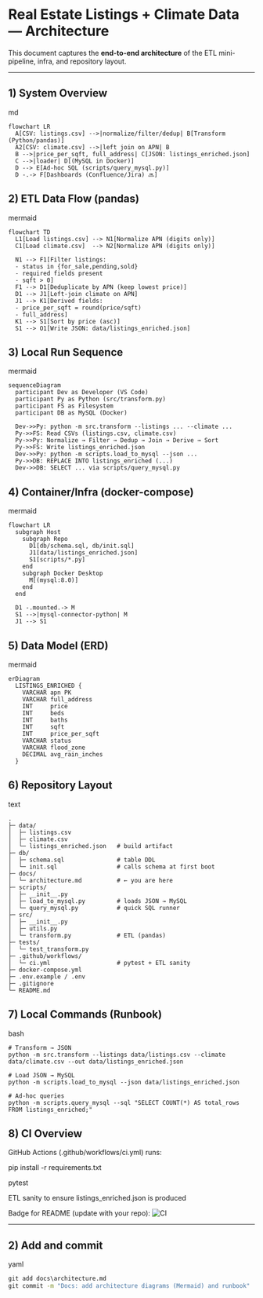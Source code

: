 # Real Estate Listings + Climate Data — Architecture

This document captures the **end-to-end architecture** of the ETL mini-pipeline, infra, and repository layout.

---

## 1) System Overview
md

```
flowchart LR
  A[CSV: listings.csv] -->|normalize/filter/dedup| B[Transform (Python/pandas)]
  A2[CSV: climate.csv] -->|left join on APN| B
  B -->|price_per_sqft, full_address| C[JSON: listings_enriched.json]
  C -->|loader| D[(MySQL in Docker)]
  D --> E[Ad-hoc SQL (scripts/query_mysql.py)]
  D -.-> F[Dashboards (Confluence/Jira) 🔜]
```

## 2) ETL Data Flow (pandas)
mermaid

```
flowchart TD
  L1[Load listings.csv] --> N1[Normalize APN (digits only)]
  C1[Load climate.csv]  --> N2[Normalize APN (digits only)]

  N1 --> F1[Filter listings:
  - status in {for_sale,pending,sold}
  - required fields present
  - sqft > 0]
  F1 --> D1[Deduplicate by APN (keep lowest price)]
  D1 --> J1[Left-join climate on APN]
  J1 --> K1[Derived fields:
  - price_per_sqft = round(price/sqft)
  - full_address]
  K1 --> S1[Sort by price (asc)]
  S1 --> O1[Write JSON: data/listings_enriched.json]
```

## 3) Local Run Sequence

mermaid
```
sequenceDiagram
  participant Dev as Developer (VS Code)
  participant Py as Python (src/transform.py)
  participant FS as Filesystem
  participant DB as MySQL (Docker)

  Dev->>Py: python -m src.transform --listings ... --climate ...
  Py->>FS: Read CSVs (listings.csv, climate.csv)
  Py->>Py: Normalize → Filter → Dedup → Join → Derive → Sort
  Py->>FS: Write listings_enriched.json
  Dev->>Py: python -m scripts.load_to_mysql --json ...
  Py->>DB: REPLACE INTO listings_enriched (...)
  Dev->>DB: SELECT ... via scripts/query_mysql.py
```

## 4) Container/Infra (docker-compose)

mermaid
```
flowchart LR
  subgraph Host
    subgraph Repo
      D1[db/schema.sql, db/init.sql]
      J1[data/listings_enriched.json]
      S1[scripts/*.py]
    end
    subgraph Docker Desktop
      M[(mysql:8.0)]
    end
  end

  D1 -.mounted.-> M
  S1 -->|mysql-connector-python| M
  J1 --> S1
```

## 5) Data Model (ERD)
mermaid
```
erDiagram
  LISTINGS_ENRICHED {
    VARCHAR apn PK
    VARCHAR full_address
    INT     price
    INT     beds
    INT     baths
    INT     sqft
    INT     price_per_sqft
    VARCHAR status
    VARCHAR flood_zone
    DECIMAL avg_rain_inches
  }
```

## 6) Repository Layout
text

```
.
├─ data/
│  ├─ listings.csv
│  ├─ climate.csv
│  └─ listings_enriched.json   # build artifact
├─ db/
│  ├─ schema.sql               # table DDL
│  └─ init.sql                 # calls schema at first boot
├─ docs/
│  └─ architecture.md          # ← you are here
├─ scripts/
│  ├─ __init__.py
│  ├─ load_to_mysql.py         # loads JSON → MySQL
│  └─ query_mysql.py           # quick SQL runner
├─ src/
│  ├─ __init__.py
│  ├─ utils.py
│  └─ transform.py             # ETL (pandas)
├─ tests/
│  └─ test_transform.py
├─ .github/workflows/
│  └─ ci.yml                   # pytest + ETL sanity
├─ docker-compose.yml
├─ .env.example / .env
├─ .gitignore
└─ README.md
```

## 7) Local Commands (Runbook)

bash
```
# Transform → JSON
python -m src.transform --listings data/listings.csv --climate data/climate.csv --out data/listings_enriched.json

# Load JSON → MySQL
python -m scripts.load_to_mysql --json data/listings_enriched.json

# Ad-hoc queries
python -m scripts.query_mysql --sql "SELECT COUNT(*) AS total_rows FROM listings_enriched;"
```

## 8) CI Overview

GitHub Actions (.github/workflows/ci.yml) runs:

pip install -r requirements.txt

pytest

ETL sanity to ensure listings_enriched.json is produced

Badge for README (update with your repo):
![CI](https://github.com/kelvinAgramonte/real-estate-climate/actions/workflows/ci.yml/badge.svg)


---

## 2) Add and commit
yaml

```bat
git add docs\architecture.md
git commit -m "Docs: add architecture diagrams (Mermaid) and runbook"
```

